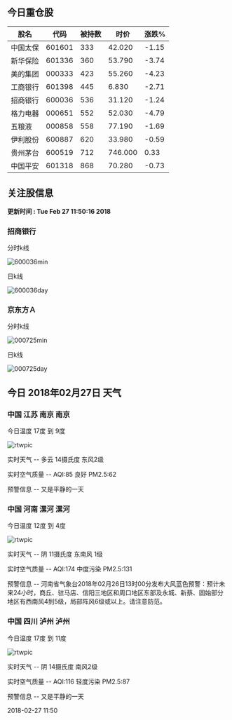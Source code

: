 
## 今日重仓股 

|股名|代码|被持数|时价|涨跌%|
|---|---|---|---|---|
|中国太保|601601|333|42.020|-1.15|
|新华保险|601336|360|53.790|-3.74|
|美的集团|000333|423|55.260|-4.23|
|工商银行|601398|445|6.830|-2.71|
|招商银行|600036|536|31.120|-1.24|
|格力电器|000651|552|52.030|-4.79|
|五粮液|000858|558|77.190|-1.69|
|伊利股份|600887|620|33.980|-0.59|
|贵州茅台|600519|712|746.000|0.33|
|中国平安|601318|868|70.280|-0.73|

## 关注股信息
**更新时间 : Tue Feb 27 11:50:16 2018**
### 招商银行 
分时k线

![600036min](http://image.sinajs.cn/newchart/min/n/sh600036.gif)

日k线

![600036day](http://image.sinajs.cn/newchart/daily/n/sh600036.gif)

### 京东方Ａ 
分时k线

![000725min](http://image.sinajs.cn/newchart/min/n/sz000725.gif)

日k线

![000725day](http://image.sinajs.cn/newchart/daily/n/sz000725.gif)
## 今日 2018年02月27日 天气
### 中国 江苏 南京 南京

今日温度 17度 到 9度

![rtwpic](http://app1.showapi.com/weather/icon/day/01.png)

实时天气 -- 多云 14摄氏度 东风2级

实时空气质量 -- AQI:85 良好 PM2.5:62

预警信息 -- 又是平静的一天
    
### 中国 河南 漯河 漯河

今日温度 12度 到 4度

![rtwpic](http://app1.showapi.com/weather/icon/day/02.png)

实时天气 -- 阴 11摄氏度 东南风 1级

实时空气质量 -- AQI:174 中度污染 PM2.5:131

预警信息 -- 河南省气象台2018年02月26日13时00分发布大风蓝色预警：预计未来24小时，商丘、驻马店、信阳三地区和周口地区东部及永城、新蔡、固始部分地区有西南风4到5级，局部阵风6级或以上。请注意防范。
    
### 中国 四川 泸州 泸州

今日温度 17度 到 11度

![rtwpic](http://app1.showapi.com/weather/icon/day/02.png)

实时天气 -- 阴 14摄氏度 南风2级

实时空气质量 -- AQI:116 轻度污染 PM2.5:87

预警信息 -- 又是平静的一天
    
2018-02-27 11:50